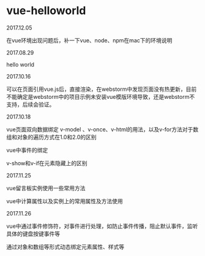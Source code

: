 # vue-helloworld

2017.12.05

在vue环境出现问题后，补一下vue、node、npm在mac下的环境说明


2017.08.29

hello world


2017.10.16

可以在页面引用vue.js后，直接渲染，在webstorm中发现页面没有热更新，目前不能确定是webstorm中的项目示例未安装vue模版环境导致，还是webstorm不支持，后续会验证。


2017.10.18

vue页面双向数据绑定 v-model 、v-once、v-html的用法，以及v-for方法对于数组和对象的遍历方式在1.0和2.0的区别

vue中事件的绑定

v-show和v-if在元素隐藏上的区别


2017.11.25

vue留言板实例使用一些常用方法

vue中计算属性以及实例上的常用属性及方法使用


2017.11.26

vue中通过事件修饰符，对事件进行处理，如防止事件传播，阻止默认事件，监听具体的键盘按键事件等

通过对象和数组等形式动态绑定元素属性、样式等

